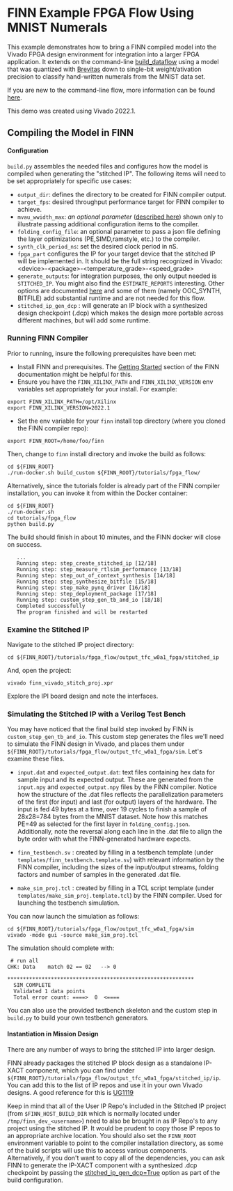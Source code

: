 # FINN Example FPGA Flow Using MNIST Numerals

This example demonstrates how to bring a FINN compiled model into the Vivado FPGA design environment for integration into a larger FPGA application. It extends on the command-line [build_dataflow](https://github.com/Xilinx/finn/tree/master/src/finn/qnn-data/build_dataflow) using a model that was quantized with [Brevitas](https://github.com/Xilinx/brevitas) down to single-bit weight/ativation precision to classify hand-written numerals from the MNIST data set.

If you are new to the command-line flow, more information can be found [here](https://finn.readthedocs.io/en/latest/command_line.html).

This demo was created using Vivado 2022.1.

## Compiling the Model in FINN

#### Configuration
`build.py` assembles the needed files and configures how the model is compiled when generating the "stitched IP".  The following items will need to be set appropriately for specific use cases:
- `output_dir`: defines the directory to be created for FINN compiler output.
- `target_fps`: desired throughput performance target for FINN compiler to achieve.
- `mvau_wwidth_max`:  _an optional parameter_ ([described here](https://finn.readthedocs.io/en/latest/source_code/finn.builder.html#finn.builder.build_dataflow_config.DataflowBuildConfig.mvau_wwidth_max)) shown only to illustrate passing additional configuration items to the compiler.
- `folding_config_file`: an optional parameter to pass a json file defining the layer optimizations (PE,SIMD,ramstyle, etc.) to the compiler.
- `synth_clk_period_ns`: set the desired clock period in nS.
- `fpga_part` configures the IP for your target device that the stitched IP will be implemented in.  It should be the full string recognized in Vivado: \<device\>-\<package\>-\<temperature_grade\>-\<speed_grade\>
- `generate_outputs`: for integration purposes, the only output needed is `STITCHED_IP`.  You might also find the `ESTIMATE_REPORTS` interesting.  Other options are documented [here](https://finn.readthedocs.io/en/latest/command_line.html#generated-outputs) and some of them (namely OOC_SYNTH, BITFILE) add substantial runtime and are not needed for this flow.
- `stitched_ip_gen_dcp` : will generate an IP block with a synthesized design checkpoint (.dcp) which makes the design more portable across different machines, but will add some runtime.


### Running FINN Compiler

Prior to running, insure the following prerequisites have been met:
- Install FINN and prerequisites.  The [Getting Started](https://finn.readthedocs.io/en/latest/getting_started.html#quickstart) section of the FINN documentation might be helpful for this.
- Ensure you have the `FINN_XILINX_PATH` and `FINN_XILINX_VERSION` env variables set appropriately for your install.  For example:
```shell
export FINN_XILINX_PATH=/opt/Xilinx
export FINN_XILINX_VERSION=2022.1
```

- Set the env variable for your `finn` install top directory (where you cloned the FINN compiler repo):
```shell
export FINN_ROOT=/home/foo/finn
```

Then, change to `finn` install directory and invoke the build as follows:
```shell
cd ${FINN_ROOT}
./run-docker.sh build_custom ${FINN_ROOT}/tutorials/fpga_flow/
```

Alternatively, since the tutorials folder is already part of the FINN compiler installation, you can invoke it from within the Docker container:
```shell
cd ${FINN_ROOT}
./run-docker.sh
cd tutorials/fpga_flow
python build.py
```

The build should finish in about 10 minutes, and the FINN docker will close on success.

```
   ...
   Running step: step_create_stitched_ip [12/18]
   Running step: step_measure_rtlsim_performance [13/18]
   Running step: step_out_of_context_synthesis [14/18]
   Running step: step_synthesize_bitfile [15/18]
   Running step: step_make_pynq_driver [16/18]
   Running step: step_deployment_package [17/18]
   Running step: custom_step_gen_tb_and_io [18/18]
   Completed successfully
   The program finished and will be restarted
```


### Examine the Stitched IP

Navigate to the stitched IP project directory:
```shell
cd ${FINN_ROOT}/tutorials/fpga_flow/output_tfc_w0a1_fpga/stitched_ip
```

And, open the project:
```shell
vivado finn_vivado_stitch_proj.xpr
```

Explore the IPI board design and note the interfaces.


### Simulating the Stitched IP with a Verilog Test Bench

You may have noticed that the final build step invoked by FINN is `custom_step_gen_tb_and_io`.
This custom step generates the files we'll need to simulate the FINN design in Vivado, and places
them under `${FINN_ROOT}/tutorials/fpga_flow/output_tfc_w0a1_fpga/sim`. Let's examine these files.

* `input.dat` and `expected_output.dat`: text files containing hex data for sample input and its expected
   output. These are generated from the `input.npy` and `expected_output.npy` files by the FINN compiler.
   Notice how the structure of the .dat files reflects the parallelization parameters of the first (for input)
   and last (for output) layers of the hardware. The input is fed 49 bytes at a time, over 19 cycles to finish
   a sample of 28x28=784 bytes from the MNIST dataset. Note how this matches PE=49 as selected for the first layer in `folding_config.json`. Additionally, note the reversal along each line in the .dat file to align the
   byte order with what the FINN-generated hardware expects.

* `finn_testbench.sv` : created by filling in a testbench template (under `templates/finn_testbench.template.sv`) with
   relevant information by the FINN compiler, including the sizes of the input/output streams, folding factors and number of samples in the generated .dat file.

* `make_sim_proj.tcl` : created by filling in a TCL script template (under `templates/make_sim_proj.template.tcl`) by
   the FINN compiler. Used for launching the testbench simulation.

You can now launch the simulation as follows:
```shell
cd ${FINN_ROOT}/tutorials/fpga_flow/output_tfc_w0a1_fpga/sim
vivado -mode gui -source make_sim_proj.tcl
```

The simulation should complete with:

```
 # run all
CHK: Data    match 02 == 02   --> 0

************************************************************
  SIM COMPLETE
  Validated 1 data points
  Total error count: ====>  0  <====
```

You can also use the provided testbench skeleton and the custom step in `build.py` to build your own
testbench generators.

#### Instantiation in Mission Design

There are any number of ways to bring the stitched IP into larger design.

FINN already packages the stitched IP block design as a standalone IP-XACT component, which you can find under `${FINN_ROOT}/tutorials/fpga_flow/output_tfc_w0a1_fpga/stitched_ip/ip`. You can add this to the list of IP repos and use it in your own Vivado designs. A good reference for this is [UG1119](https://www.xilinx.com/content/dam/xilinx/support/documents/sw_manuals/xilinx2022_1/ug1119-vivado-creating-packaging-ip-tutorial.pdf)

Keep in mind that all of the User IP Repo's included in the Stitched IP project (from `$FINN_HOST_BUILD_DIR` which is normally located under `/tmp/finn_dev_<username>`) need to also be brought in as IP Repo's to any project using the stitched IP.  It would be prudent to copy those IP repos to an appropriate archive location. You should also set the
`FINN_ROOT` environment variable to point to the compiler installation directory, as some of the build scripts will
use this to access various components. Alternatively, if you don't want to copy all of the dependencies, you can ask FINN to generate the IP-XACT component with a synthesized .dcp checkpoint by passing the [stitched_ip_gen_dcp=True](https://finn-dev.readthedocs.io/en/latest/source_code/finn.builder.html#finn.builder.build_dataflow_config.DataflowBuildConfig.stitched_ip_gen_dcp) option as part of the build configuration.
